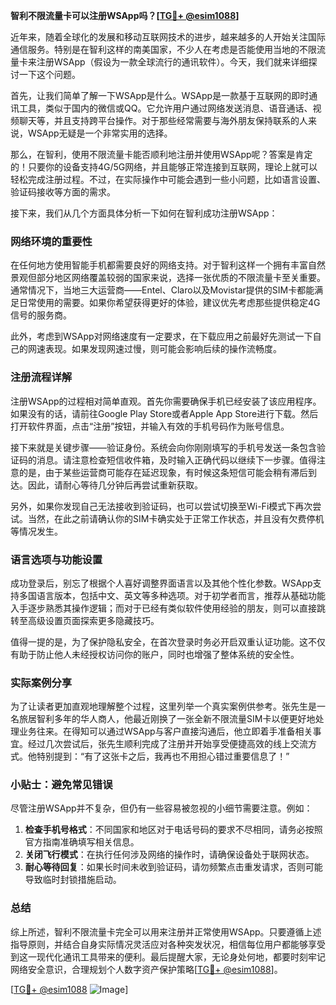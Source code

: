 **智利不限流量卡可以注册WSApp吗？[[TG💪+ @esim1088](https://t.me/s/esim1088)]**

近年来，随着全球化的发展和移动互联网技术的进步，越来越多的人开始关注国际通信服务。特别是在智利这样的南美国家，不少人在考虑是否能使用当地的不限流量卡来注册WSApp（假设为一款全球流行的通讯软件）。今天，我们就来详细探讨一下这个问题。

首先，让我们简单了解一下WSApp是什么。WSApp是一款基于互联网的即时通讯工具，类似于国内的微信或QQ。它允许用户通过网络发送消息、语音通话、视频聊天等，并且支持跨平台操作。对于那些经常需要与海外朋友保持联系的人来说，WSApp无疑是一个非常实用的选择。

那么，在智利，使用不限流量卡能否顺利地注册并使用WSApp呢？答案是肯定的！只要你的设备支持4G/5G网络，并且能够正常连接到互联网，理论上就可以轻松完成注册过程。不过，在实际操作中可能会遇到一些小问题，比如语言设置、验证码接收等方面的需求。

接下来，我们从几个方面具体分析一下如何在智利成功注册WSApp：

### 网络环境的重要性

在任何地方使用智能手机都需要良好的网络支持。对于智利这样一个拥有丰富自然景观但部分地区网络覆盖较弱的国家来说，选择一张优质的不限流量卡至关重要。通常情况下，当地三大运营商——Entel、Claro以及Movistar提供的SIM卡都能满足日常使用的需要。如果你希望获得更好的体验，建议优先考虑那些提供稳定4G信号的服务商。

此外，考虑到WSApp对网络速度有一定要求，在下载应用之前最好先测试一下自己的网速表现。如果发现网速过慢，则可能会影响后续的操作流畅度。

### 注册流程详解

注册WSApp的过程相对简单直观。首先你需要确保手机已经安装了该应用程序。如果没有的话，请前往Google Play Store或者Apple App Store进行下载。然后打开软件界面，点击“注册”按钮，并输入有效的手机号码作为账号信息。

接下来就是关键步骤——验证身份。系统会向你刚刚填写的手机号发送一条包含验证码的消息。请注意检查短信收件箱，及时输入正确代码以继续下一步骤。值得注意的是，由于某些运营商可能存在延迟现象，有时候这条短信可能会稍有滞后到达。因此，请耐心等待几分钟后再尝试重新获取。

另外，如果你发现自己无法接收到验证码，也可以尝试切换至Wi-Fi模式下再次尝试。当然，在此之前请确认你的SIM卡确实处于正常工作状态，并且没有欠费停机等情况发生。

### 语言选项与功能设置

成功登录后，别忘了根据个人喜好调整界面语言以及其他个性化参数。WSApp支持多国语言版本，包括中文、英文等多种选项。对于初学者而言，推荐从基础功能入手逐步熟悉其操作逻辑；而对于已经有类似软件使用经验的朋友，则可以直接跳转至高级设置页面探索更多隐藏技巧。

值得一提的是，为了保护隐私安全，在首次登录时务必开启双重认证功能。这不仅有助于防止他人未经授权访问你的账户，同时也增强了整体系统的安全性。

### 实际案例分享

为了让读者更加直观地理解整个过程，这里列举一个真实案例供参考。张先生是一名旅居智利多年的华人商人，他最近刚换了一张全新不限流量SIM卡以便更好地处理业务往来。在得知可以通过WSApp与客户直接沟通后，他立即着手准备相关事宜。经过几次尝试后，张先生顺利完成了注册并开始享受便捷高效的线上交流方式。他特别提到：“有了这张卡之后，我再也不用担心错过重要信息了！”

### 小贴士：避免常见错误

尽管注册WSApp并不复杂，但仍有一些容易被忽视的小细节需要注意。例如：

1. **检查手机号格式**：不同国家和地区对于电话号码的要求不尽相同，请务必按照官方指南准确填写相关信息。
2. **关闭飞行模式**：在执行任何涉及网络的操作时，请确保设备处于联网状态。
3. **耐心等待回复**：如果长时间未收到验证码，请勿频繁点击重发请求，否则可能导致临时封锁措施启动。

### 总结

综上所述，智利不限流量卡完全可以用来注册并正常使用WSApp。只要遵循上述指导原则，并结合自身实际情况灵活应对各种突发状况，相信每位用户都能够享受到这一现代化通讯工具带来的便利。最后提醒大家，无论身处何地，都要时刻牢记网络安全意识，合理规划个人数字资产保护策略[[TG💪+ @esim1088](https://t.me/s/esim1088)]。

[[TG💪+ @esim1088](https://t.me/s/esim1088) ![Image](https://i.postimg.cc/4NQfJmqS/Snipaste-2025-05-13-00-14-12.png)]